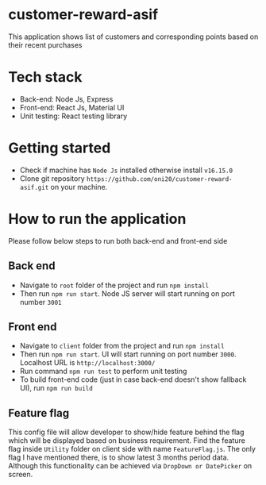 # customer-reward-asif

This application shows list of customers and corresponding points based on their recent purchases

# Tech stack
- Back-end: Node Js, Express
- Front-end: React Js, Material UI
- Unit testing: React testing library

# Getting started
- Check if machine has `Node Js` installed otherwise install `v16.15.0`
- Clone git repository `https://github.com/oni20/customer-reward-asif.git` on your machine.

# How to run the application
Please follow below steps to run both back-end and front-end side

## Back end
- Navigate to `root` folder of the project and run `npm install`
- Then run `npm run start`. Node JS server will start running on port number `3001`

## Front end
- Navigate to `client` folder from the project and run `npm install`
- Then run `npm run start`. UI will start running on port number `3000`. Localhost URL is `http://localhost:3000/`
- Run command `npm run test` to perform unit testing
- To build front-end code (just in case back-end doesn't show fallback UI), run `npm run build`

## Feature flag
This config file will allow developer to show/hide feature behind the flag which will be displayed based on business requirement.
Find the feature flag inside `Utility` folder on client side with name `FeatureFlag.js`. The only flag I have mentioned there, is
to show latest 3 months period data. Although this functionality can be achieved via `DropDown or DatePicker` on screen.
